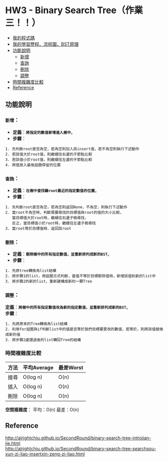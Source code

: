 # HW3 - Binary Search Tree（作業三！！）
* [我的程式碼](https://github.com/chinghsuan/class_exercises/blob/master/HW3/binary_search_tree_06170203.py)
* [我的學習歷程、流程圖、BST原理](https://github.com/chinghsuan/class_exercises/blob/master/HW3/binary_search_tree_%E5%AD%B8%E7%BF%92%E6%AD%B7%E7%A8%8B%E3%80%81%E6%B5%81%E7%A8%8B%E5%9C%96%E3%80%81BST%E5%8E%9F%E7%90%86_06170203.ipynb)
* [功能說明](#功能說明)
  * [新增](#新增)
  * [查詢](#查詢)
  * [刪除](#刪除)
  * [調整](#調整)
* [時間複雜度比較](#時間複雜度比較)
* [Reference](#Reference)

## 功能說明
### `新增`：
* **定義**：**`將指定的數值新增進入樹中`**。  
* **步驟**：  
```
1. 先判斷root是否為空，若為空則加入該insert值，若不為空則執行下述動作
2. 若該值大於root值，則繼續往右邊的子節點比較
3. 若該值小於root值，則繼續往左邊的子節點比較
4. 將值放入最後迴圈停留的位置
```

### `查詢`：
* **定義**：**`在樹中查找離root最近的指定數值的位置`**。  
* **步驟**：
```
1. 先判斷root是否為空，若為空則返回None，不為空，則執行下述動作
2. 當root不為空時，判斷需要尋找的目標值與root的值的大小比較，  
   當目標值大於root時，繼續往右邊子樹尋找，  
   反之，當目標值小於root時，繼續往左邊子樹尋找
3. 當root等於目標值時，返回該root
```
### `刪除`：
* **定義**：**`刪除樹中的所有指定數值，並重新排列成新的BST`**。  
* **步驟**：
```
1. 先將tree轉換為list結構
2. 將步驟1的list，用迴圈方式判斷，當值不等於目標刪除值時，新增該值到新的list中
3. 將步驟2的新的list，重新建構成新的一顆Tree
```
### `調整`：
**定義**：**`將樹中的所有指定數值改為新的指定數值，並重新排列成新的BST`**。  
**步驟**：
```
1. 先將原本的Tree轉換為list結構
2. 利用for迴圈與if判斷list中的值是否等於我們目標要更改的數值，若等於，則將該值替換成新的值
3. 將步驟2處理過後的list轉回Tree的結構
```
### 時間複雜度比較
|方法|平均Average|最差Worst|
|---|---|---|
|搜尋|O(log n)|O(n)|
|插入|O(log n)|O(n)|
|刪除|O(log n)|O(n)|

**空間複雜度**：
平均：O(n)
最差：O(n)

## Reference
http://alrightchiu.github.io/SecondRound/binary-search-tree-introjian-jie.html  
http://alrightchiu.github.io/SecondRound/binary-search-tree-searchsou-xun-zi-liao-insertxin-zeng-zi-liao.html  
